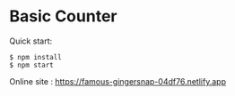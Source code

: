 # Basic Counter

Quick start:

```
$ npm install
$ npm start
```
Online site : https://famous-gingersnap-04df76.netlify.app
